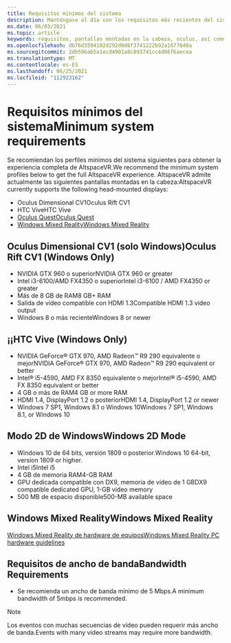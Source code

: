 ```yaml
---
title: Requisitos mínimos del sistema
description: Manténgase al día con los requisitos más recientes del sistema para AltspaceVR en pantallas montadas en la cabeza, Oculus Dimensional y dispositivos DE LAV Vive.
ms.date: 06/03/2021
ms.topic: article
keywords: requisitos, pantallas montadas en la cabeza, oculus, así como el modo windows 2d
ms.openlocfilehash: db76d3594102d292d0d6f3741222b92a1677640a
ms.sourcegitcommit: 2db596ab5a1ecd4901a8c893741cc4d06f6aecea
ms.translationtype: MT
ms.contentlocale: es-ES
ms.lasthandoff: 06/25/2021
ms.locfileid: "112923162"
---
```

# <a name="minimum-system-requirements"></a><span data-ttu-id="279b4-104">Requisitos mínimos del sistema</span><span class="sxs-lookup"><span data-stu-id="279b4-104">Minimum system requirements</span></span>

<span data-ttu-id="279b4-105">Se recomiendan los perfiles mínimos del sistema siguientes para obtener la experiencia completa de AltspaceVR.</span><span class="sxs-lookup"><span data-stu-id="279b4-105">We recommend the minimum system profiles below to get the full AltspaceVR experience.</span></span> <span data-ttu-id="279b4-106">AltspaceVR admite actualmente las siguientes pantallas montadas en la cabeza:</span><span class="sxs-lookup"><span data-stu-id="279b4-106">AltspaceVR currently supports the following head-mounted displays:</span></span>

* <span data-ttu-id="279b4-107">Oculus Dimensional CV1</span><span class="sxs-lookup"><span data-stu-id="279b4-107">Oculus Rift CV1</span></span>
* <span data-ttu-id="279b4-108">HTC Vive</span><span class="sxs-lookup"><span data-stu-id="279b4-108">HTC Vive</span></span>
* [<span data-ttu-id="279b4-109">Oculus Quest</span><span class="sxs-lookup"><span data-stu-id="279b4-109">Oculus Quest</span></span>](oculus-installation.md)
* [<span data-ttu-id="279b4-110">Windows Mixed Reality</span><span class="sxs-lookup"><span data-stu-id="279b4-110">Windows Mixed Reality</span></span>](wmr-installation.md)

## <a name="oculus-rift-cv1-windows-only"></a><span data-ttu-id="279b4-111">Oculus Dimensional CV1 (solo Windows)</span><span class="sxs-lookup"><span data-stu-id="279b4-111">Oculus Rift CV1 (Windows Only)</span></span>

* <span data-ttu-id="279b4-112">NVIDIA GTX 960 o superior</span><span class="sxs-lookup"><span data-stu-id="279b4-112">NVIDIA GTX 960 or greater</span></span> 
* <span data-ttu-id="279b4-113">Intel i3-6100/AMD FX4350 o superior</span><span class="sxs-lookup"><span data-stu-id="279b4-113">Intel i3-6100 / AMD FX4350 or greater</span></span> 
* <span data-ttu-id="279b4-114">Más de 8 GB de RAM</span><span class="sxs-lookup"><span data-stu-id="279b4-114">8 GB+ RAM</span></span> 
* <span data-ttu-id="279b4-115">Salida de vídeo compatible con HDMI 1.3</span><span class="sxs-lookup"><span data-stu-id="279b4-115">Compatible HDMI 1.3 video output</span></span> 
* <span data-ttu-id="279b4-116">Windows 8 o más reciente</span><span class="sxs-lookup"><span data-stu-id="279b4-116">Windows 8 or newer</span></span> 

## <a name="htc-vive-windows-only"></a><span data-ttu-id="279b4-117">¡¡</span><span class="sxs-lookup"><span data-stu-id="279b4-117">HTC Vive (Windows Only)</span></span>

* <span data-ttu-id="279b4-118">NVIDIA GeForce® GTX 970, AMD Radeon™ R9 290 equivalente o mejor</span><span class="sxs-lookup"><span data-stu-id="279b4-118">NVIDIA GeForce® GTX 970, AMD Radeon™ R9 290 equivalent or better</span></span>
* <span data-ttu-id="279b4-119">Intel® i5-4590, AMD FX 8350 equivalente o mejor</span><span class="sxs-lookup"><span data-stu-id="279b4-119">Intel® i5-4590, AMD FX 8350 equivalent or better</span></span>   
* <span data-ttu-id="279b4-120">4 GB o más de RAM</span><span class="sxs-lookup"><span data-stu-id="279b4-120">4 GB or more RAM</span></span>
* <span data-ttu-id="279b4-121">HDMI 1.4, DisplayPort 1.2 o posterior</span><span class="sxs-lookup"><span data-stu-id="279b4-121">HDMI 1.4, DisplayPort 1.2 or newer</span></span>
* <span data-ttu-id="279b4-122">Windows 7 SP1, Windows 8.1 o Windows 10</span><span class="sxs-lookup"><span data-stu-id="279b4-122">Windows 7 SP1, Windows 8.1, or Windows 10</span></span>

## <a name="windows-2d-mode"></a><span data-ttu-id="279b4-123">Modo 2D de Windows</span><span class="sxs-lookup"><span data-stu-id="279b4-123">Windows 2D Mode</span></span>

* <span data-ttu-id="279b4-124">Windows 10 de 64 bits, versión 1809 o posterior.</span><span class="sxs-lookup"><span data-stu-id="279b4-124">Windows 10 64-bit, version 1809 or higher.</span></span>
* <span data-ttu-id="279b4-125">Intel i5</span><span class="sxs-lookup"><span data-stu-id="279b4-125">Intel i5</span></span>
* <span data-ttu-id="279b4-126">4 GB de memoria RAM</span><span class="sxs-lookup"><span data-stu-id="279b4-126">4-GB RAM</span></span>
* <span data-ttu-id="279b4-127">GPU dedicada compatible con DX9, memoria de vídeo de 1 GB</span><span class="sxs-lookup"><span data-stu-id="279b4-127">DX9 compatible dedicated GPU, 1-GB video memory</span></span>
* <span data-ttu-id="279b4-128">500 MB de espacio disponible</span><span class="sxs-lookup"><span data-stu-id="279b4-128">500-MB available space</span></span> 

## <a name="windows-mixed-reality"></a><span data-ttu-id="279b4-129">Windows Mixed Reality</span><span class="sxs-lookup"><span data-stu-id="279b4-129">Windows Mixed Reality</span></span>

[<span data-ttu-id="279b4-130">Windows Mixed Reality de hardware de equipos</span><span class="sxs-lookup"><span data-stu-id="279b4-130">Windows Mixed Reality PC hardware guidelines</span></span>](https://docs.microsoft.com/windows/mixed-reality/enthusiast-guide/windows-mixed-reality-minimum-pc-hardware-compatibility-guidelines)

## <a name="bandwidth-requirements"></a><span data-ttu-id="279b4-131">Requisitos de ancho de banda</span><span class="sxs-lookup"><span data-stu-id="279b4-131">Bandwidth Requirements</span></span>

* <span data-ttu-id="279b4-132">Se recomienda un ancho de banda mínimo de 5 Mbps.</span><span class="sxs-lookup"><span data-stu-id="279b4-132">A minimum bandwidth of 5mbps is recommended.</span></span>

> [!NOTE]
> <span data-ttu-id="279b4-133">Los eventos con muchas secuencias de vídeo pueden requerir más ancho de banda.</span><span class="sxs-lookup"><span data-stu-id="279b4-133">Events with many video streams may require more bandwidth.</span></span>